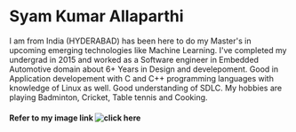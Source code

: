 # Syam Kumar Allaparthi
<p>
I am from India (HYDERABAD) has been here to do my Master's in upcoming emerging technologies like Machine Learning. 
I've completed my undergrad in 2015 and worked as a Software engineer in Embedded Automotive domain about 6+ Years in Design and develepoment.
Good in Application developement with C and C++ programming languages with knowledge of Linux as well.
Good understanding of SDLC.
My hobbies are playing Badminton, Cricket, Table tennis and Cooking.
</p>

#### Refer to my image link ![click here](https://github.com/syamallaparthi)
